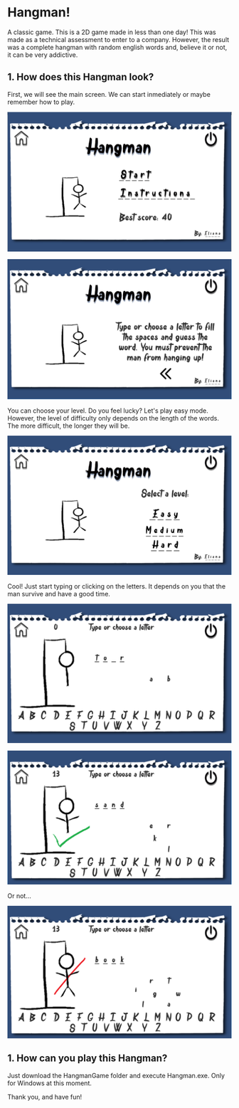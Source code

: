 # Hangman!

A classic game.
This is a 2D game made in less than one day! This was made as a technical assessment to enter to a company.
However, the result was a complete hangman with random english words and, believe it or not, it can be very addictive.

## 1. How does this Hangman look?

First, we will see the main screen. We can start inmediately or maybe remember how to play.

![hangman-main](https://github.com/elianalopezv/hangman/blob/master/screens/hangman-main.PNG)

![hangman-instructions](https://github.com/elianalopezv/hangman/blob/master/screens/hangman-instructions.PNG)

You can choose your level. Do you feel lucky? Let's play easy mode.
However, the level of difficulty only depends on the length of the words. The more difficult, the longer they will be.

![hangman-level](https://github.com/elianalopezv/hangman/blob/master/screens/hangman-level.PNG)

Cool! Just start typing or clicking on the letters. It depends on you that the man survive and have a good time.

![hangman-playing](https://github.com/elianalopezv/hangman/blob/master/screens/hangman-playing.PNG)

![hangman-win](https://github.com/elianalopezv/hangman/blob/master/screens/hangman-win.PNG)

Or not...

![hangman-lose](https://github.com/elianalopezv/hangman/blob/master/screens/hangman-lose.PNG)


## 1. How can you play this Hangman?

Just download the HangmanGame folder and execute Hangman.exe. Only for Windows at this moment.

Thank you, and have fun! 
